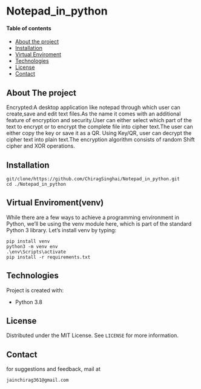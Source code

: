 # Notepad_in_python
#### Table of contents
* [About the project](#about-the-project)
* [Installation](#installation)
* [Virtual Enviroment](#virtual_enviroment)
* [Technologies](#technologies)
* [License](#license)
* [Contact](#contact)

## About The project
Encrypted:A desktop application like notepad through which user can create,save and edit text files.As the name
it comes with an additional feature of encryption and security.User can either select which part of the text to
encrypt or to encrypt the complete file into cipher text.The user can either copy the key or save it as a QR. Using Key/QR, user can decrypt the cipher text into plain text.The encryption algorithm consists of random Shift cipher and XOR operations.

## Installation
```
git/clone/https://github.com/ChiragSinghai/Notepad_in_python.git
cd ./Notepad_in_python
```

## Virtual Enviroment(venv)
While there are a few ways to achieve a programming environment in Python, we’ll be using the venv module here, which is part of the standard Python 3 library. Let’s install venv by typing:
```
pip install venv
python3 -m venv env
.\env\Scripts\activate
pip install -r requirements.txt
```

## Technologies
Project is created with:
* Python 3.8

## License

Distributed under the MIT License. See `LICENSE` for more information.


## Contact
for suggestions and feedback, mail at 
~~~
jainchirag361@gmail.com
~~~
